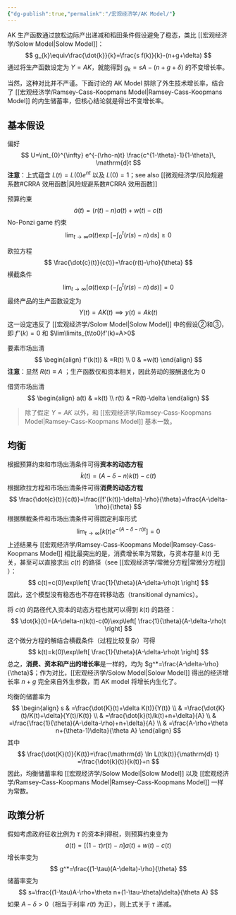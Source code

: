 ```yaml
---
{"dg-publish":true,"permalink":"/宏观经济学/AK Model/"}
---
```



AK 生产函数通过放松边际产出递减和稻田条件假设避免了稳态，类比 [[宏观经济学/Solow Model\|Solow Model]]：
$$
g_{k}\equiv\frac{\dot{k}}{k}=\frac{s f(k)}{k}-(n+g+\delta)
$$
通过将生产函数设定为 $Y=AK$，就能得到 $g_{k}=sA-(n+g+\delta)$ 的不变增长率。

当然，这种对比并不严谨。下面讨论的 AK Model 排除了外生技术增长率，结合了 [[宏观经济学/Ramsey-Cass-Koopmans Model\|Ramsey-Cass-Koopmans Model]] 的内生储蓄率，但核心结论就是得出不变增长率。

## 基本假设

偏好
$$
U=\int_{0}^{\infty} e^{-(\rho-n)t} \frac{c^{1-\theta}-1}{1-\theta}\, \mathrm{d}t
$$
**注意**：上式蕴含 $L(t)=L(0)e^{nt}$ 以及 $L(0)=1$；see also [[微观经济学/风险规避系数#CRRA 效用函数\|风险规避系数#CRRA 效用函数]]

预算约束
$$
\dot{a}(t)=(r(t)-n)a(t)+w(t)-c(t)
$$
No-Ponzi game 约束
$$
\lim_{t\to \infty}a(t)\exp\left[ -\int_{0}^{t} (r(s)-n) \, \mathrm{d}s  \right]\geq 0
$$

欧拉方程
$$
\frac{\dot{c}(t)}{c(t)}=\frac{r(t)-\rho}{\theta}
$$
横截条件
$$
\lim_{t\to \infty}\left[ a(t)\exp\left( -\int_{0}^{t} (r(s)-n) \, \mathrm{d}s  \right) \right]=0
$$
最终产品的生产函数设定为
$$
Y(t)=AK(t)\implies y(t)=Ak(t)
$$
这一设定违反了 [[宏观经济学/Solow Model\|Solow Model]] 中的假设②和③，即 $f''(k)=0$ 和 $\lim\limits_{t\to0}f'(k)=A>0$

要素市场出清
$$
\begin{align}
f'(k(t)) & =R(t) \\
0 & =w(t)
\end{align}
$$
**注意**：显然 $R(t)\equiv A$ ；生产函数仅和资本相关，因此劳动的报酬退化为 0

借贷市场出清
$$
\begin{align}
a(t) & =k(t) \\
r(t) & =R(t)-\delta
\end{align}
$$

> 除了假定 $Y=AK$ 以外，和 [[宏观经济学/Ramsey-Cass-Koopmans Model\|Ramsey-Cass-Koopmans Model]] 基本一致。

## 均衡

根据预算约束和市场出清条件可得**资本的动态方程**
$$
\dot{k}(t)=(A-\delta-n)k(t)-c(t)
$$
根据欧拉方程和市场出清条件可得**消费的动态方程**
$$
\frac{\dot{c}(t)}{c(t)}=\frac{[f'(k(t))-\delta]-\rho}{\theta}=\frac{A-\delta-\rho}{\theta}
$$
根据横截条件和市场出清条件可得固定利率形式
$$
\lim_{t\to \infty}\left[ k(t)e^{-(A-\delta-n)t} \right]=0
$$
上述结果与 [[宏观经济学/Ramsey-Cass-Koopmans Model\|Ramsey-Cass-Koopmans Model]] 相比最突出的是，消费增长率为常数，与资本存量 $k(t)$ 无关，甚至可以直接求出 $c(t)$ 的路径（see [[宏观经济学/常微分方程\|常微分方程]] ）：
$$
c(t)=c(0)\exp\left[ \frac{1}{\theta}(A-\delta-\rho)t \right]
$$
因此，这个模型没有稳态也不存在转移动态（transitional dynamics）。

将 $c(t)$ 的路径代入资本的动态方程也就可以得到 $k(t)$ 的路径：
$$
\dot{k}(t)=(A-\delta-n)k(t)-c(0)\exp\left[ \frac{1}{\theta}(A-\delta-\rho)t \right]
$$
这个微分方程的解结合横截条件（过程比较复杂）可得
$$
k(t)=k(0)\exp\left[ \frac{1}{\theta}(A-\delta-\rho)t \right]
$$
总之，**消费、资本和产出的增长率**是一样的，均为 $g^*=\frac{A-\delta-\rho}{\theta}$；作为对比，[[宏观经济学/Solow Model\|Solow Model]] 得出的经济增长率 $n+g$ 完全来自外生参数，而 AK model 将增长内生化了。

均衡的储蓄率为
$$
\begin{align}
s & =\frac{\dot{K}(t)+\delta K(t)}{Y(t)} \\
 & =\frac{\dot{K}(t)/K(t)+\delta}{Y(t)/K(t)} \\
 & =\frac{\dot{k}(t)/k(t)+n+\delta}{A} \\
 & =\frac{\frac{1}{\theta}(A-\delta-\rho)+n+\delta}{A} \\
 & =\frac{A-\rho+\theta n+(\theta-1)\delta}{\theta A}
\end{align}
$$
其中
$$
\frac{\dot{K}(t)}{K(t)}=\frac{\mathrm{d} \ln L(t)k(t)}{\mathrm{d} t} =\frac{\dot{k}(t)}{k(t)}+n
$$
因此，均衡储蓄率和 [[宏观经济学/Solow Model\|Solow Model]] 以及 [[宏观经济学/Ramsey-Cass-Koopmans Model\|Ramsey-Cass-Koopmans Model]] 一样为常数。

## 政策分析

假如考虑政府征收比例为 $\tau$ 的资本利得税，则预算约束变为
$$
\dot{a}(t)=[(1-\tau)r(t)-n]a(t)+w(t)-c(t)
$$增长率变为
$$
g^*=\frac{(1-\tau)(A-\delta)-\rho}{\theta}
$$
储蓄率变为
$$
s=\frac{(1-\tau)A-\rho+\theta n+(1-\tau-\theta)\delta}{\theta A}
$$ 如果 $A-\delta>0$（相当于利率 $r(t)$ 为正），则上式关于 $\tau$ 递减。